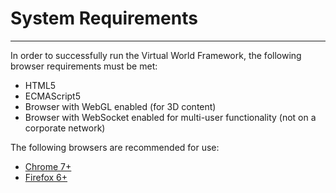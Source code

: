 System Requirements
===================
-------------------
 
In order to successfully run the Virtual World Framework, the following browser requirements must be met:

*   HTML5
*   ECMAScript5
*   Browser with WebGL enabled (for 3D content)
*	Browser with WebSocket enabled for multi-user functionality (not on a corporate network)

The following browsers are recommended for use:

*   [Chrome 7+](https://www.google.com/intl/en/chrome/browser/)
*   [Firefox 6+](http://www.mozilla.org/en-US/firefox/new/)
